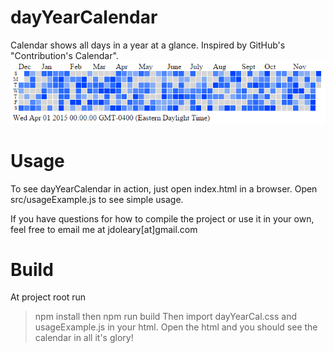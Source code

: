 # dayYearCalendar
Calendar shows all days in a year at a glance.  Inspired by GitHub's "Contribution's Calendar".
![Day Year Calendar](/preview.PNG?raw=true "Screenshot")

# Usage
To see dayYearCalendar in action, just open index.html in a browser.
Open src/usageExample.js to see simple usage.

If you have questions for how to compile the project or use it in your own, feel free to email me at jdoleary[at]gmail.com

# Build
At project root run
> npm install
then
> npm run build
Then import dayYearCal.css and usageExample.js in your html.
Open the html and you should see the calendar in all it's glory!
